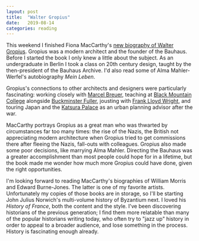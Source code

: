 ```yaml
---
layout: post
title:  "Walter Gropius"
date:   2019-08-14
categories: reading
---
```


This weekend I finished Fiona MacCarthy's [new biography of Walter Gropius](https://www.theguardian.com/books/2019/apr/25/walter-gropius-bauhaus-fiona-maccarthy-review). Gropius was a modern architect and the founder of the Bauhaus. Before I started the book I only knew a little about the subject. As an undergraduate in Berlin I took a class on 20th century design, taught by the then-president of the Bauhaus Archive. I'd also read some of Alma Mahler-Werfel's autobiography _Mein Leben_.

Gropius's connections to other architects and designers were particularly fascinating: working closely with [Marcel Breuer](https://en.wikipedia.org/wiki/Marcel_Breuer), teaching at [Black Mountain College](https://en.wikipedia.org/wiki/Black_Mountain_College) alongside [Buckminster Fuller](https://en.wikipedia.org/wiki/Buckminster_Fuller), jousting with [Frank Lloyd Wright](https://en.wikipedia.org/wiki/Frank_Lloyd_Wright), and touring Japan and the [Katsura Palace](https://en.wikipedia.org/wiki/Katsura_Imperial_Villa) as an urban planning advisor after the war.

MacCarthy portrays Gropius as a great man who was thwarted by circumstances far too many times: the rise of the Nazis, the British not appreciating modern architecture when Gropius tried to get commissions there after fleeing the Nazis, fall-outs with colleagues. Gropius also made some poor decisions, like marrying Alma Mahler. Directing the Bauhaus was a greater accomplishment than most people could hope for in a lifetime, but the book made me wonder how much more Gropius could have done, given the right opportunities.

I'm looking forward to reading MacCarthy's biographies of William Morris and Edward Burne-Jones. The latter is one of my favorite artists. Unfortunately my copies of those books are in storage, so I'll be starting John Julius Norwich's multi-volume history of Byzantium next. I loved his _History of France_, both the content and the style. I've been discovering historians of the previous generation; I find them more relatable than many of the popular historians writing today, who often try to "jazz up" history in order to appeal to a broader audience, and lose something in the process. History is fascinating enough already.
